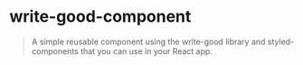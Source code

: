 # write-good-component

> A simple reusable component using the write-good library and styled-components that you can use in your React app.

